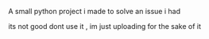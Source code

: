 A small python project i made to solve an issue i had

its not good dont use it , im just uploading for the sake of it 
